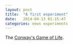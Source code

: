 ```yaml
---
layout: post
title:  "A first experiment"
date:   2014-04-13 01:15:47
categories: news experiments
---
```


The [Conway's Game of Life][1].

[1]: http://en.wikipedia.org/wiki/Conway%27s_Game_of_Life

